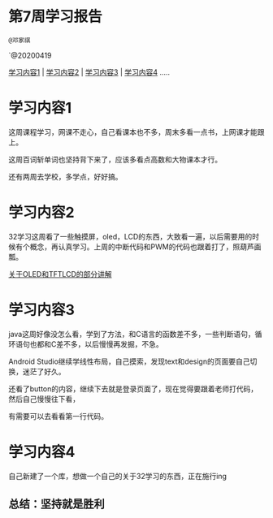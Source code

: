 #  第7周学习报告

`@邓家祺`

`@20200419

[学习内容1](#1) | [学习内容2](#2) | [学习内容3](#3) | [学习内容4](#4) .....

# <a id='1'>学习内容1</a>

这周课程学习，网课不走心，自己看课本也不多，周末多看一点书，上网课才能跟上。

这周百词斩单词也坚持背下来了，应该多看点高数和大物课本才行。

还有两周去学校，多学点，好好搞。

# <a id='2'>学习内容2</a>

32学习这周看了一些触摸屏，oled，LCD的东西，大致看一遍，以后需要用的时候有个概念，再认真学习。上周的中断代码和PWM的代码也跟着打了，照葫芦画瓢。

[关于OLED和TFTLCD的部分讲解 ](https://blog.csdn.net/ckkboy/article/details/53442785?fps=1&locationNum=1 )

# <a id='3'>学习内容3</a>

java这周好像没怎么看，学到了方法，和C语言的函数差不多，一些判断语句，循环语句也都和C差不多，以后慢慢再发掘，不急。

Android Studio继续学线性布局，自己摸索，发现text和design的页面要自己切换，迷茫了好久。

还看了button的内容，继续下去就是登录页面了，现在觉得要跟着老师打代码，然后自己慢慢往下看，

有需要可以去看看第一行代码。

# <a id='4'>学习内容4</a>

自己新建了一个库，想做一个自己的关于32学习的东西，正在施行ing

## 总结：坚持就是胜利